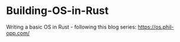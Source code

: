 # Building-OS-in-Rust
Writing a basic OS in Rust - following this blog series: https://os.phil-opp.com/
